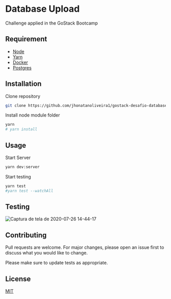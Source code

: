 # Database Upload
Challenge applied in the GoStack Bootcamp

## Requirement

* [Node](https://nodejs.org/en/)
* [Yarn](https://yarnpkg.com/)
* [Docker](https://www.docker.com/)
* [Postgres](https://hub.docker.com/_/postgres)

## Installation

Clone repository
```bash
git clone https://github.com/jhonatanoliveira1/gostack-desafio-database-upload.git
```
Install node module folder
```bash
yarn
# yarn install
```

## Usage

Start Server
```bash
yarn dev:server
```
Start testing
```bash
yarn test
#yarn test --watchAll 
```

## Testing

![Captura de tela de 2020-07-26 14-44-17](https://user-images.githubusercontent.com/58116030/88485749-ca7fe700-cf4e-11ea-9157-231735df6617.png)


## Contributing
Pull requests are welcome. For major changes, please open an issue first to discuss what you would like to change.

Please make sure to update tests as appropriate.

## License
[MIT](https://choosealicense.com/licenses/mit/)
